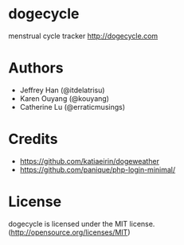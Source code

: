dogecycle
===========
menstrual cycle tracker
http://dogecycle.com

Authors
===========
* Jeffrey Han (@itdelatrisu)
* Karen Ouyang (@kouyang)
* Catherine Lu (@erraticmusings)

Credits
===========
* https://github.com/katiaeirin/dogeweather
* https://github.com/panique/php-login-minimal/

License
===========
dogecycle is licensed under the MIT license. (http://opensource.org/licenses/MIT)
